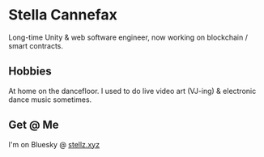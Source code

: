 # Stella Cannefax 

Long-time Unity & web software engineer, now working on blockchain / smart contracts.

## Hobbies

At home on the dancefloor.  I used to do live video art (VJ-ing) & electronic dance music sometimes.  

## Get @ Me

I'm on Bluesky @ [stellz.xyz](http://stellz.xyz)
 
